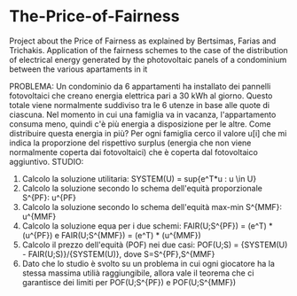 # The-Price-of-Fairness
Project about the Price of Fairness as explained by Bertsimas, Farias and Trichakis. Application of the fairness schemes to the case of the distribution of electrical energy generated by the photovoltaic panels of a condominium between the various apartaments in it

PROBLEMA:
Un condominio da 6 appartamenti ha installato dei pannelli fotovoltaici che creano energia elettrica pari a 30 kWh al giorno. Questo totale viene normalmente suddiviso tra le 6 utenze in base alle quote di ciascuna. Nel momento in cui una famiglia va in vacanza, l'appartamento consuma meno, quindi c'è più energia a disposizione per le altre. Come distribuire questa energia in più?
Per ogni famiglia cerco il valore u[i] che mi indica la proporzione del rispettivo surplus (energia che non viene normalmente coperta dai fotovoltaici) che è coperta dal fotovoltaico aggiuntivo.
STUDIO:
1. Calcolo la soluzione utilitaria: SYSTEM(U) = sup{e^T*u : u \in U}
2. Calcolo la soluzione secondo lo schema dell'equità proporzionale S^{PF}: u^{PF}
3. Calcolo la soluzione secondo lo schema dell'equità max-min S^{MMF}: u^{MMF}
4. Calcolo la soluzione equa per i due schemi: FAIR(U;S^{PF}) = (e^T) * (u^{PF}) e FAIR(U;S^{MMF}) = (e^T) * (u^{MMF})
5. Calcolo il prezzo dell'equità (POF) nei due casi: POF(U;S) = {SYSTEM(U) - FAIR(U;S)}/{SYSTEM(U)}, dove S=S^{PF},S^{MMF}
6. Dato che lo studio è svolto su un problema in cui ogni giocatore ha la stessa massima utilià raggiungibile, allora vale il teorema che ci garantisce dei limiti per POF(U;S^{PF}) e POF(U;S^{MMF})
